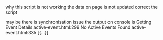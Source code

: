 why this script is not working the data on page is not updated correct the script
<script>
const backend_url = "http://127.0.0.1:8000";
function handleNoEvent() {
// no active events
console.log("No Active Events Found");
}
function handleEventRegSuccess(data) {
console.log("Success: " + data);
}
function handleEventRegError(error) {
if (error.status_code === 400) {
alert('Invalid Data: ' + error.message);
} else if (error.status_code === 406) {
alert('Duplicate Entry: ' + error.message);
} else if (error.status_code === 409) {
alert('Conflict: ' + error.message);
} else {
alert('Error: ' + error.message);
}
}
function setEventDetails(event_details) {
console.log("Setting Event Details");
document.getElementById('event_id').value = event_details.ref_id;
document.getElementById('event_domain').innerHTML = event_details.domain;
document.getElementById('event_title').innerHTML = event_details.title;
document.getElementById('event_desc').innerHTML = event_details.description;
document.getElementById('event_datetime').innerHTML = event_details.event_date_time;
document.getElementById('event_venue').innerHTML = event_details.venue;
document.getElementById('event_reg_limit').innerHTML = event_details.reg_count_limit;
document.getElementById('event_reg_count').innerHTML = event_details.reg_count;
document.getElementById('event_poster').src = backend_url + event_details.event_poster;
}
function getActiveEvent() {
fetch(backend_url + '/api/active_events')
.then(response => response.json())
.then(data => {
console.log(data);
if (data.length < 1) {
return null;
} else {
return data[0];
}
})
.catch(error => handleNoEvent());
}
// get event from url
function setEvent() {
console.log("Getting Event Details");
var event_id = new URLSearchParams(window.location.search).get('event');
var event;
if (event_id != null) {
fetch(backend_url + '/api/event/' + event_id)
.then(response => response.json())
.then(data => {
if (data.length < 1) {
event = getActiveEvent();
} else {
event = data[0];
}
}).then(() => {
if (event != null) {
setEventDetails(event);
} else {
handleNoEvent();
}
})
.catch(error => handleNoEvent());
}else{
event = getActiveEvent();
if (event != null) {
setEventDetails(event);
} else {
handleNoEvent();
}
}
}
// console.log(getParam('event'));
window.onload = setEvent();
document.getElementById('event_reg_form').addEventListener('submit', function (e) {
e.preventDefault();  // Stop the form from submitting normally
var url = backend_url + "/api/register_for_event";  // Get the URL from the form's action attribute
// Get form data
var data = new FormData(e.target);
// Use Fetch API to send a POST request
fetch(url, {
method: 'POST',
body: data
})
.then(response => {
if (response.ok) {
return response.json();
} else {
return response.json().then(error => {
throw error;
});
}
})
.then(data => {
let entryKey = data.entry_key;
console.log('Entry Key:', entryKey);
handleEventRegSuccess(data);
})
.catch((error) => {
console.error('Error:', error);
console.error('data:', data);
handleEventRegError(error);
});
});
</script>
may be there is synchronisation issue
the output on console is
Getting Event Details
active-event.html:299 No Active Events Found
active-event.html:335 [{…}]